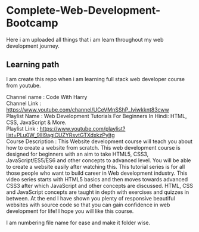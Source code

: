 # Complete-Web-Development-Bootcamp
Here i am uploaded all things that i am learn throughout my web development journey.

## Learning path

I am create this repo when i am learning full stack web developer course from youtube.    


Channel name : Code With Harry  
Channel Link : https://www.youtube.com/channel/UCeVMnSShP_Iviwkknt83cww   
Playlist Name : Web Development Tutorials For Beginners In Hindi: HTML, CSS, JavaScript & More.    
Playlist Link : https://www.youtube.com/playlist?list=PLu0W_9lII9agiCUZYRsvtGTXdxkzPyItg    
Course Description : This Website development course will teach you about how to create a website from scratch. This web development course is designed for beginners with an aim to take HTML5, CSS3, JavaScript/ES5/ES6 and other concepts to advanced level. You will be able to create a website easily after watching this. This tutorial series is for all those people who want to build career in Web development industry. This video series starts with HTML5 basics and then moves towards advanced CSS3 after which JavaScript and other concepts are discussed. HTML, CSS and JavaScript concepts are taught in depth with exercises and quizzes in between. At the end I have shown you plenty of responsive beautiful websites with source code so that you can gain confidence in web development for life! I hope you will like this course.    


I am numbering file name for ease and make it folder wise.   
